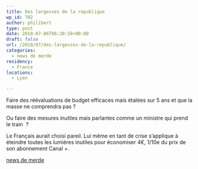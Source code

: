 ```yaml
---
title: Des largesses de la republique
wp_id: 702
author: philibert
type: post
date: 2010-07-06T06:20:58+00:00
draft: false
url: /2010/07/des-largesses-de-la-republique/
categories:
  - news de merde
residency:
  - France
locations:
  - Lyon

---
```

Faire des réévaluations de budget efficaces mais étalées sur 5 ans et que la masse ne comprendra pas ?
  
Ou faire des mesures inutiles mais parlantes comme un ministre qui prend le train  ?

Le Français aurait choisi pareil. Lui même en tant de crise s&rsquo;applique à éteindre toutes les lumières inutiles pour économiser 4€, 1/10e du prix de son abonnement Canal +.

<a href="https://tempsreel.nouvelobs.com/actualite/politique/20100705.OBS6681/train-de-vie-des-ministres-fillon-envoie-des-circulaires.html" target="_blank">news de merde</a>